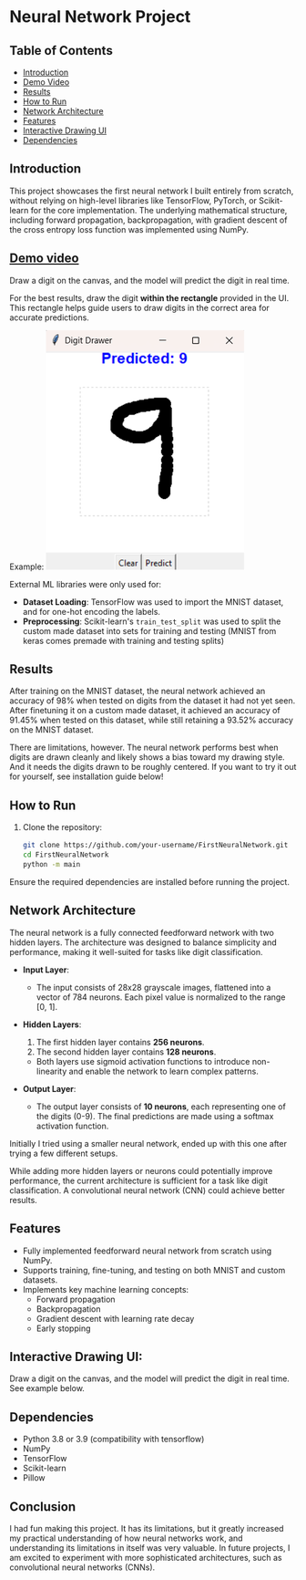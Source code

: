 # Neural Network Project

## Table of Contents
- [Introduction](#Introduction)
- [Demo Video](#demo-video)
- [Results](#results)
- [How to Run](#how-to-run)
- [Network Architecture](#network-architecture)
- [Features](#features)
- [Interactive Drawing UI](#interactive-drawing-ui)
- [Dependencies](#dependencies)


## Introduction
This project showcases the first neural network I built entirely from scratch, without relying on high-level libraries like TensorFlow, PyTorch, or Scikit-learn for the core implementation. The underlying mathematical structure, including forward propagation, backpropagation, with gradient descent of the cross entropy loss function was implemented using NumPy.

## [Demo video](https://youtube.com/shorts/21mqUb5MMSI?feature=share)

Draw a digit on the canvas, and the model will predict the digit in real time. 

For the best results, draw the digit **within the rectangle** provided in the UI. This rectangle helps guide users to draw digits in the correct area for accurate predictions.

Example:
![Description of the image](https://raw.githubusercontent.com/HenrikTorp/FirstNeuralNetwork/main/assets/digitNN.png)


External ML libraries were only used for:
- **Dataset Loading**: TensorFlow was used to import the MNIST dataset, and for one-hot encoding the labels.
- **Preprocessing**: Scikit-learn's `train_test_split` was used to split the custom made dataset into sets for training and testing (MNIST from keras comes premade with training and testing splits)

## Results
After training on the MNIST dataset, the neural network achieved an accuracy of 98% when tested on digits from the dataset it had not yet seen.
After finetuning it on a custom made dataset, it achieved an accuracy of 91.45% when tested on this dataset, while still retaining a 93.52% accuracy on the MNIST dataset.

There are limitations, however. The neural network performs best when digits are drawn cleanly and likely shows a bias toward my drawing style. And it needs the digits drawn to be roughly centered. 
If you want to try it out for yourself, see installation guide below!


## How to Run

1. Clone the repository:
   ```bash
   git clone https://github.com/your-username/FirstNeuralNetwork.git
   cd FirstNeuralNetwork
   python -m main

Ensure the required dependencies are installed before running the project.



## Network Architecture

The neural network is a fully connected feedforward network with two hidden layers. The architecture was designed to balance simplicity and performance, making it well-suited for tasks like digit classification.

- **Input Layer**:
  - The input consists of 28x28 grayscale images, flattened into a vector of 784 neurons. Each pixel value is normalized to the range [0, 1].

- **Hidden Layers**:
  1. The first hidden layer contains **256 neurons**.
  2. The second hidden layer contains **128 neurons**.
  - Both layers use sigmoid activation functions to introduce non-linearity and enable the network to learn complex patterns.

- **Output Layer**:
  - The output layer consists of **10 neurons**, each representing one of the digits (0-9). The final predictions are made using a softmax activation function.

Initially I tried using a smaller neural network, ended up with this one after trying a few different setups.

While adding more hidden layers or neurons could potentially improve performance, the current architecture is sufficient for a task like digit classification. A convolutional neural network (CNN) could achieve better results.


## Features

- Fully implemented feedforward neural network from scratch using NumPy.
- Supports training, fine-tuning, and testing on both MNIST and custom datasets.
- Implements key machine learning concepts:
  - Forward propagation
  - Backpropagation
  - Gradient descent with learning rate decay
  - Early stopping

## Interactive Drawing UI: 
Draw a digit on the canvas, and the model will predict the digit in real time.
See example below.



## Dependencies

- Python 3.8 or 3.9 (compatibility with tensorflow)
- NumPy
- TensorFlow
- Scikit-learn
- Pillow


## Conclusion
I had fun making this project. It has its limitations, but it greatly increased my practical
understanding of how neural networks work, and understanding its limitations in itself was very valuable. In future projects, I am excited to experiment with more sophisticated architectures, such as convolutional neural networks (CNNs).

